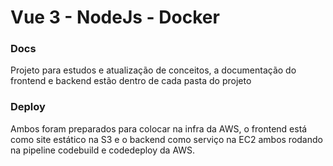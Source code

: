 # Vue 3 - NodeJs - Docker

### Docs

Projeto para estudos e atualização de conceitos, a documentação do frontend e backend estão dentro de cada pasta do projeto


### Deploy

Ambos foram preparados para colocar na infra da AWS, o frontend está como site estático na S3 e o backend como serviço na EC2 ambos rodando na pipeline codebuild e codedeploy da AWS.
